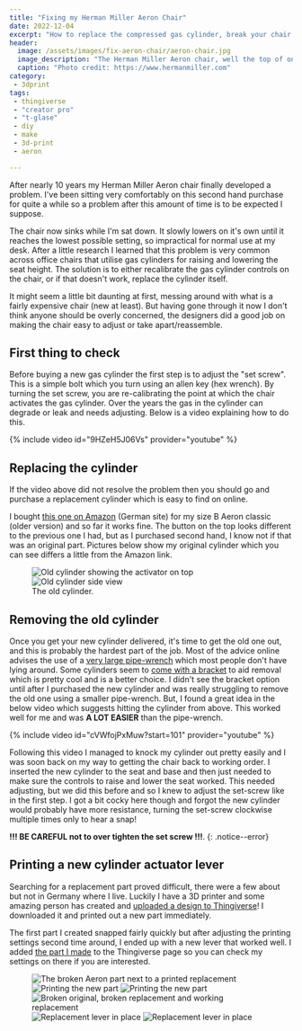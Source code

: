 ```yaml
---
title: "Fixing my Herman Miller Aeron Chair"
date: 2022-12-04
excerpt: "How to replace the compressed gas cylinder, break your chair and then fix it by 3D printing replacement parts, all in one go."
header:
  image: /assets/images/fix-aeron-chair/aeron-chair.jpg
  image_description: "The Herman Miller Aeron chair, well the top of one at least"
  caption: "Photo credit: https://www.hermanmiller.com"
category:
 - 3dprint
tags:
 - thingiverse
 - "creator pro"
 - "t-glase"
 - diy
 - make
 - 3d-print
 - aeron

---
```


After nearly 10 years my Herman Miller Aeron chair finally developed a problem. I've been sitting very comfortably on this second hand purchase for quite a while so a problem after this amount of time is to be expected I suppose.

The chair now sinks while I'm sat down. It slowly lowers on it's own until it reaches the lowest possible setting, so impractical for normal use at my desk. After a little research I learned that this problem is very common across office chairs that utilise gas cylinders for raising and lowering the seat height. The solution is to either recalibrate the gas cylinder controls on the chair, or if that doesn't work, replace the cylinder itself.

It might seem a little bit daunting at first, messing around with what is a fairly expensive chair (new at least). But having gone through it now I don't think anyone should be overly concerned, the designers did a good job on making the chair easy to adjust or take apart/reassemble. 

## First thing to check

Before buying a new gas cylinder the first step is to adjust the "set screw". This is a simple bolt which you turn using an allen key (hex wrench). By turning the set screw, you are re-calibrating the point at which the chair activates the gas cylinder. Over the years the gas in the cylinder can degrade or leak and needs adjusting. Below is a video explaining how to do this.

{% include video id="9HZeH5J06Vs" provider="youtube" %}

## Replacing the cylinder
If the video above did not resolve the problem then you should go and purchase a replacement cylinder which is easy to find on online.

I bought [this one on Amazon][2] (German site) for my size B Aeron classic (older version) and so far it works fine. The button on the top looks different to the previous one I had, but as I purchased second hand, I know not if that was an original part. Pictures below show my original cylinder which you can see differs a little from the Amazon link.

<figure class="half">
  <img src="/assets/images/fix-aeron-chair/old-cylinder-1.jpg" alt="Old cylinder showing the activator on top">
  <img src="/assets/images/fix-aeron-chair/old-cylinder-2.jpg" alt="Old cylinder side view">
  <figcaption>The old cylinder.</figcaption>
</figure>

## Removing the old cylinder
Once you get your new cylinder delivered, it's time to get the old one out, and this is probably the hardest part of the job. Most of the advice online advises the use of a [very large pipe-wrench][3] which most people don't have lying around. Some cylinders seem to [come with a bracket][4] to aid removal which is pretty cool and is a better choice. I didn't see the bracket option until after I purchased the new cylinder and was really struggling to remove the old one using a smaller pipe-wrench. But, I found a great idea in the below video which suggests hitting the cylinder from above. This worked well for me and was **A LOT EASIER** than the pipe-wrench.

{% include video id="cVWfojPxMuw?start=101" provider="youtube" %}

Following this video I managed to knock my cylinder out pretty easily and I was soon back on my way to getting the chair back to working order. I inserted the new cylinder to the seat and base and then just needed to make sure the controls to raise and lower the seat worked. This needed adjusting, but we did this before and so I knew to adjust the set-screw like in the first step. I got a bit cocky here though and forgot the new cylinder would probably have more resistance, turning the set-screw clockwise multiple times only to hear a snap!

**!!! BE CAREFUL not to over tighten the set screw !!!**.
{: .notice--error} 
 
## Printing a new cylinder actuator lever
Searching for a replacement part proved difficult, there were a few about but not in Germany where I live. Luckily I have a 3D printer and some amazing person has created and [uploaded a design to Thingiverse][5]! I downloaded it and printed out a new part immediately.

The first part I created snapped fairly quickly but after adjusting the printing settings second time around, I ended up with a new lever that worked well. I added [the part I made][6] to the Thingiverse page so you can check my settings on there if you are interested.

<figure class="half">
  <img src="/assets/images/fix-aeron-chair/broken-lever.jpg" alt="The broken Aeron part next to a printed replacement">
  <img src="/assets/images/fix-aeron-chair/printing-1.jpg" alt="Printing the new part">
  <img src="/assets/images/fix-aeron-chair/printing-2.jpg" alt="Printing the new part">
  <img src="/assets/images/fix-aeron-chair/printed-levers-1.jpg" alt="Broken original, broken replacement and working replacement">
  <img src="/assets/images/fix-aeron-chair/printed-lever-in-place.jpg" alt="Replacement lever in place">
  <img src="/assets/images/fix-aeron-chair/printed-lever-in-place-2.jpg" alt="Replacement lever in place">
</figure>



[1]: https://www.youtube.com/watch?v=9HZeH5J06Vs
[2]: https://www.amazon.de/gp/product/B07D775W5H/ref=ppx_yo_dt_b_asin_title_o03_s00?ie=UTF8&th=1
[3]: https://www.youtube.com/watch?v=1YyYb7cz_Kw
[4]: https://www.youtube.com/watch?v=LAVHOz24n60
[5]: https://www.thingiverse.com/thing:1766732
[6]: https://www.thingiverse.com/make:1069558